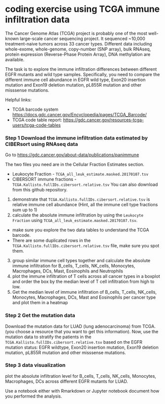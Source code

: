 # coding exercise using TCGA immune infiltration data

The Cancer Genome Atlas (TCGA) project is probably one of the most well-known large-scale cancer sequencing project. 
It sequenced ~10,000 treatment-naive tumors across 33 cancer types. Different data including whole-exome, whole-genome, copy-number (SNP array), 
bulk RNAseq, protein expression (Reverse-Phase Protein Array), DNA methylation are available.

The task is to explore the immune infiltration differences between different EGFR mutants and wild type samples.
Specifically, you need to compare the different immune cell abundance in EGFR wild type, Exon20 insertion mutation
and Exon19 deletion mutation, pL855R mutation and other misssense mutations.

Helpful links: 
* TCGA barcode system https://docs.gdc.cancer.gov/Encyclopedia/pages/TCGA_Barcode/
* TCGA code table report: https://gdc.cancer.gov/resources-tcga-users/tcga-code-tables

### Step 1 Download the immune infiltration data estimated by CIBERsort using RNAseq data

Go to https://gdc.cancer.gov/about-data/publications/panimmune

The two files you need are in the Cellular Fraction Estimates section.

* Leukocyte Fraction - `TCGA_all_leuk_estimate.masked.20170107.tsv`
* CIBERSORT immune fractions - `TCGA.Kallisto.fullIDs.cibersort.relative.tsv`
You can also download from this github repository.

1. demonstrate that `TCGA.Kallisto.fullIDs.cibersort.relative.tsv` is relative immune cell abundance (Hint, all the immune cell type fractions sum up to 1)
2. calculate the absolute immune infiltration by using the `Leukocyte Fraction` using `TCGA_all_leuk_estimate.masked.20170107.tsv`.
   
* make sure you explore the two data tables to understand the TCGA barcode.
* There are some duplicated rows in the `TCGA.Kallisto.fullIDs.cibersort.relative.tsv` file, make sure you spot them.

3. group similar immune cell types together and calculate the absolute immune infiltration for  B_cells, T_cells, NK_cells, Monocytes, Macrophages, DCs, Mast, Eosinophils and  Neutrophils
4. plot the immune infiltration of T cells across all cancer types in a boxplot and order the box by the median level of T cell infiltration from high to low.
5. Get the median level of immune infiltration of B_cells, T_cells, NK_cells, Monocytes, Macrophages, DCs, Mast and Eosinophils per cancer type and plot them in a heatmap

### Step 2 Get the mutation data 

Download the mutation data for LUAD (lung adenocarcinoma) from TCGA. (you choose a resource that you want to get this information).
Now, use the mutation data to stratify the patients in the `TCGA.Kallisto.fullIDs.cibersort.relative.tsv` based on the EGFR mutation status: EGFR wildtype, Exon20 insertion mutation, Exon19 deletion mutation, pL855R mutation and other misssense mutations.

### Step 3 data visualization

plot the absolute infiltration level for B_cells, T_cells, NK_cells, Monocytes, Macrophages, DCs across different EGFR mutants for LUAD.

Use a notebook either with Rmarkdown or Jupyter notebook document how you performed the analysis.


